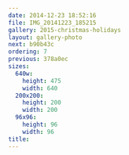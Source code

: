 ```yaml
---
date: 2014-12-23 18:52:16
file: IMG_20141223_185215
gallery: 2015-christmas-holidays
layout: gallery-photo
next: b90b43c
ordering: 7
previous: 378a0ec
sizes:
  640w:
    height: 475
    width: 640
  200x200:
    height: 200
    width: 200
  96x96:
    height: 96
    width: 96
title: 
---
```

